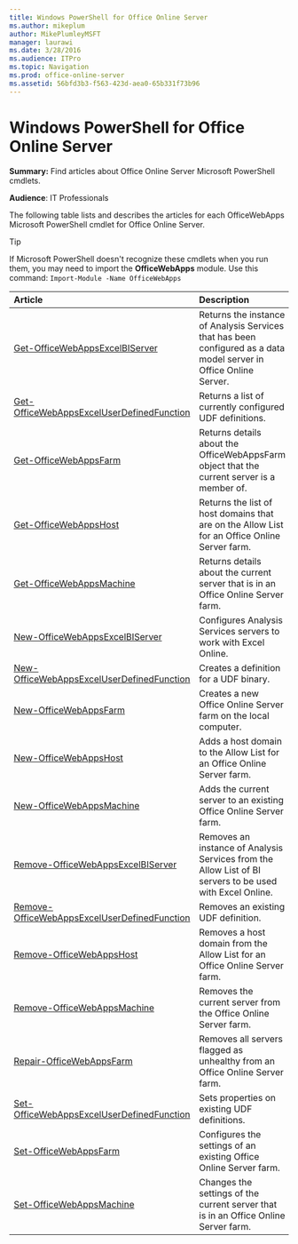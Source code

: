 ```yaml
---
title: Windows PowerShell for Office Online Server
ms.author: mikeplum
author: MikePlumleyMSFT
manager: laurawi
ms.date: 3/28/2016
ms.audience: ITPro
ms.topic: Navigation
ms.prod: office-online-server
ms.assetid: 56bfd3b3-f563-423d-aea0-65b331f73b96
---
```



# Windows PowerShell for Office Online Server

 **Summary:** Find articles about Office Online Server Microsoft PowerShell cmdlets.
  
    
    


 **Audience**: IT Professionals
  
    
    


The following table lists and describes the articles for each OfficeWebApps Microsoft PowerShell cmdlet for Office Online Server. 
  
    
    


> [!TIP]
> If Microsoft PowerShell doesn't recognize these cmdlets when you run them, you may need to import the **OfficeWebApps** module. Use this command:  `Import-Module -Name OfficeWebApps`
  
    
    



|**Article**|**Description**|
|:-----|:-----|
| [Get-OfficeWebAppsExcelBIServer](https://docs.microsoft.com/en-us/powershell/module/officewebapps/get-officewebappsexcelbiserver?view=officewebapps-ps) <br/> |Returns the instance of Analysis Services that has been configured as a data model server in Office Online Server.  <br/> |
| [Get-OfficeWebAppsExcelUserDefinedFunction](https://docs.microsoft.com/en-us/powershell/module/officewebapps/get-officewebappsexceluserdefinedfunction?view=officewebapps-ps) <br/> |Returns a list of currently configured UDF definitions.  <br/> |
| [Get-OfficeWebAppsFarm](https://docs.microsoft.com/en-us/powershell/module/officewebapps/get-officewebappsfarm?view=officewebapps-ps) <br/> |Returns details about the OfficeWebAppsFarm object that the current server is a member of.  <br/> |
| [Get-OfficeWebAppsHost](https://docs.microsoft.com/en-us/powershell/module/officewebapps/get-officewebappshost?view=officewebapps-ps) <br/> |Returns the list of host domains that are on the Allow List for an Office Online Server farm.  <br/> |
| [Get-OfficeWebAppsMachine](https://docs.microsoft.com/en-us/powershell/module/officewebapps/get-officewebappsmachine?view=officewebapps-ps) <br/> |Returns details about the current server that is in an Office Online Server farm.  <br/> |
| [New-OfficeWebAppsExcelBIServer](https://docs.microsoft.com/en-us/powershell/module/officewebapps/new-officewebappsexcelbiserver?view=officewebapps-ps) <br/> |Configures Analysis Services servers to work with Excel Online.  <br/> |
| [New-OfficeWebAppsExcelUserDefinedFunction](https://docs.microsoft.com/en-us/powershell/module/officewebapps/new-officewebappsexceluserdefinedfunction?view=officewebapps-ps) <br/> |Creates a definition for a UDF binary.  <br/> |
| [New-OfficeWebAppsFarm](https://docs.microsoft.com/en-us/powershell/module/officewebapps/new-officewebappsfarm?view=officewebapps-ps) <br/> |Creates a new Office Online Server farm on the local computer.  <br/> |
| [New-OfficeWebAppsHost](https://docs.microsoft.com/en-us/powershell/module/officewebapps/new-officewebappshost?view=officewebapps-ps) <br/> |Adds a host domain to the Allow List for an Office Online Server farm.  <br/> |
| [New-OfficeWebAppsMachine](https://docs.microsoft.com/en-us/powershell/module/officewebapps/new-officewebappsmachine?view=officewebapps-ps) <br/> |Adds the current server to an existing Office Online Server farm.  <br/> |
| [Remove-OfficeWebAppsExcelBIServer](https://docs.microsoft.com/en-us/powershell/module/officewebapps/remove-officewebappsexcelbiserver?view=officewebapps-ps) <br/> |Removes an instance of Analysis Services from the Allow List of BI servers to be used with Excel Online.  <br/> |
| [Remove-OfficeWebAppsExcelUserDefinedFunction](https://docs.microsoft.com/en-us/powershell/module/officewebapps/remove-officewebappsexceluserdefinedfunction?view=officewebapps-ps) <br/> |Removes an existing UDF definition.  <br/> |
| [Remove-OfficeWebAppsHost](https://docs.microsoft.com/en-us/powershell/module/officewebapps/remove-officewebappshost?view=officewebapps-ps) <br/> |Removes a host domain from the Allow List for an Office Online Server farm.  <br/> |
| [Remove-OfficeWebAppsMachine](https://docs.microsoft.com/en-us/powershell/module/officewebapps/remove-officewebappsmachine?view=officewebapps-ps) <br/> |Removes the current server from the Office Online Server farm.  <br/> |
| [Repair-OfficeWebAppsFarm](https://docs.microsoft.com/en-us/powershell/module/officewebapps/repair-officewebappsfarm?view=officewebapps-ps) <br/> |Removes all servers flagged as unhealthy from an Office Online Server farm.  <br/> |
| [Set-OfficeWebAppsExcelUserDefinedFunction](https://docs.microsoft.com/en-us/powershell/module/officewebapps/set-officewebappsexceluserdefinedfunction?view=officewebapps-ps) <br/> |Sets properties on existing UDF definitions.  <br/> |
| [Set-OfficeWebAppsFarm](https://docs.microsoft.com/en-us/powershell/module/officewebapps/set-officewebappsfarm?view=officewebapps-ps) <br/> |Configures the settings of an existing Office Online Server farm.  <br/> |
| [Set-OfficeWebAppsMachine](https://docs.microsoft.com/en-us/powershell/module/officewebapps/set-officewebappsmachine?view=officewebapps-ps) <br/> |Changes the settings of the current server that is in an Office Online Server farm.  <br/> |
   

